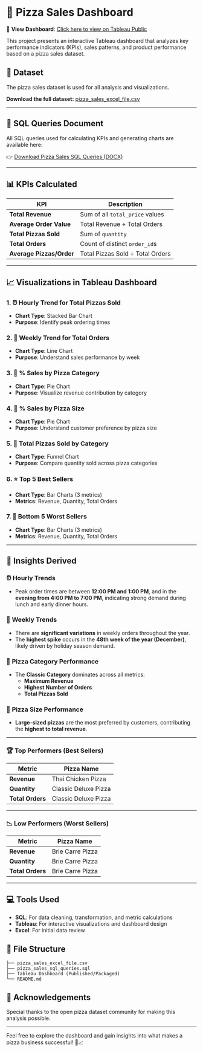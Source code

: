 
# 🍕 Pizza Sales Dashboard

🔗 **View Dashboard**: [Click here to view on Tableau Public](https://public.tableau.com/app/profile/srijan.mishra/viz/PizzaSalesReport_17481846134950/BestWorstSellers?publish=yes)

This project presents an interactive Tableau dashboard that analyzes key performance indicators (KPIs), sales patterns, and product performance based on a pizza sales dataset.

## 📂 Dataset

The pizza sales dataset is used for all analysis and visualizations.

**Download the full dataset:** [pizza_sales_excel_file.csv](./pizza_sales_excel_file.xlsx)


---

## 📄 SQL Queries Document

All SQL queries used for calculating KPIs and generating charts are available here:

👉 [Download Pizza Sales SQL Queries (DOCX)](./PIZZA%20SALES%20SQL%20QUERIES.docx)

---

## 📊 KPIs Calculated

| KPI                       | Description                                                                 |
|---------------------------|-----------------------------------------------------------------------------|
| **Total Revenue**         | Sum of all `total_price` values                                             |
| **Average Order Value**   | Total Revenue ÷ Total Orders                                                |
| **Total Pizzas Sold**     | Sum of `quantity`                                                           |
| **Total Orders**          | Count of distinct `order_id`s                                               |
| **Average Pizzas/Order**  | Total Pizzas Sold ÷ Total Orders                                            |

---

## 📈 Visualizations in Tableau Dashboard

### 1. ⏰ **Hourly Trend for Total Pizzas Sold**
- **Chart Type**: Stacked Bar Chart
- **Purpose**: Identify peak ordering times

### 2. 📅 **Weekly Trend for Total Orders**
- **Chart Type**: Line Chart
- **Purpose**: Understand sales performance by week

### 3. 🍕 **% Sales by Pizza Category**
- **Chart Type**: Pie Chart
- **Purpose**: Visualize revenue contribution by category

### 4. 📏 **% Sales by Pizza Size**
- **Chart Type**: Pie Chart
- **Purpose**: Understand customer preference by pizza size

### 5. 🧮 **Total Pizzas Sold by Category**
- **Chart Type**: Funnel Chart
- **Purpose**: Compare quantity sold across pizza categories

### 6. ⭐ **Top 5 Best Sellers**
- **Chart Type**: Bar Charts (3 metrics)
- **Metrics**: Revenue, Quantity, Total Orders

### 7. 🔻 **Bottom 5 Worst Sellers**
- **Chart Type**: Bar Charts (3 metrics)
- **Metrics**: Revenue, Quantity, Total Orders

---

## 📌 Insights Derived

### ⏰ **Hourly Trends**
- Peak order times are between **12:00 PM and 1:00 PM**, and in the **evening from 4:00 PM to 7:00 PM**, indicating strong demand during lunch and early dinner hours.

### 📅 **Weekly Trends**
- There are **significant variations** in weekly orders throughout the year.
- The **highest spike** occurs in the **48th week of the year (December)**, likely driven by holiday season demand.

### 🍕 **Pizza Category Performance**
- The **Classic Category** dominates across all metrics:
  - **Maximum Revenue**
  - **Highest Number of Orders**
  - **Total Pizzas Sold**

### 📏 **Pizza Size Performance**
- **Large-sized pizzas** are the most preferred by customers, contributing the **highest to total revenue**.

---

### 🏆 **Top Performers (Best Sellers)**

| Metric         | Pizza Name               |
|----------------|--------------------------|
| **Revenue**    | Thai Chicken Pizza       |
| **Quantity**   | Classic Deluxe Pizza     |
| **Total Orders**| Classic Deluxe Pizza     |

---

### 📉 **Low Performers (Worst Sellers)**

| Metric         | Pizza Name               |
|----------------|--------------------------|
| **Revenue**    | Brie Carre Pizza         |
| **Quantity**   | Brie Carre Pizza         |
| **Total Orders**| Brie Carre Pizza         |

---

## 💻 Tools Used

- **SQL**: For data cleaning, transformation, and metric calculations
- **Tableau**: For interactive visualizations and dashboard design
- **Excel**: For initial data review

## 📁 File Structure

```
├── pizza_sales_excel_file.csv
├── pizza_sales_sql_queries.sql
├── Tableau Dashboard (Published/Packaged)
└── README.md
```

## 🙌 Acknowledgements

Special thanks to the open pizza dataset community for making this analysis possible.

---

Feel free to explore the dashboard and gain insights into what makes a pizza business successful! 🍕📈
